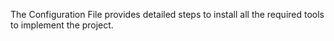 The Configuration File provides detailed steps to install all the required tools to implement the project.